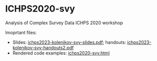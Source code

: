 # ICHPS2020-svy

Analysis of Complex Survey Data ICHPS 2020 workshop

Imoprtant files:

* Slides: [ichps2023-kolenikov-svy-slides.pdf](ichps2023-kolenikov-svy-slides.pdf); 
  handouts: [ichps2023-kolenikov-svy-handouts2.pdf](ichps2023-kolenikov-svy-handouts2.pdf)
* Rendered code examples: [ichps2020-svy.html](https://htmlpreview.github.io/?https://github.com/skolenik/ICHPS2020-svy/blob/master/ichps2020-svy.html)

